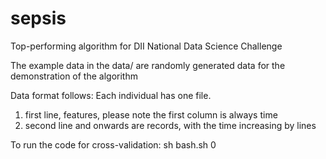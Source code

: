# sepsis
Top-performing algorithm for DII National Data Science Challenge

The example data in the data/ are randomly generated data for the demonstration of the algorithm

Data format follows:
Each individual has one file.
1. first line, features, please note the first column is always time
2. second line and onwards are records, with the time increasing by lines

To run the code for cross-validation: sh bash.sh 0


